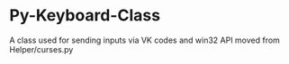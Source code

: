 # Py-Keyboard-Class
A class used for sending inputs via VK codes and win32 API moved from Helper/curses.py

